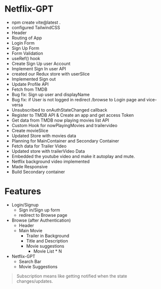 # Netflix-GPT
- npm create vite@latest .
- configured TailwindCSS
- Header
- Routing of App
- Login Form
- Sign Up Form
- Form Validation
- useRef() hook
- Create Sign Up user Account
- Implement Sign In user API
- created our Redux store with userSlice
- Implemented Sign out
- Update Profile API
- Fetch from TMDB
- Bug fix: Sign up user and displayName
- Bug fix: if User is not logged in redirect /browse to Login page and vice-versa
- Unsubscribed to onAuthStateChanged callback
- Register to TMDB API & Create an app and get access Token
- Get data from TMDB now playing movies list API
- Custom Hook for nowPlayingMovies and trailervideo
- Create movieSlice
- Updated Store with movies data
- Planning for MainContainer and Secondary Container
- Fetch data for Trailer Video
- Updated store with trailerVideo Data
- Embedded the youtube video and make it autoplay and mute.
- Netflix background video implemented
- Made Responsive
- Build Secondary container

# Features
- Login/Signup
    - Sign in/Sign up form
    - redirect to Browse page
- Browse (after Authentication)
    - Header
    - Main Movie
        - Trailer in Background
        - Title and Description
        - Movie suggestions
            - Movie List * N
- Netflix-GPT
    - Search Bar
    - Movie Suggestions



> Subscription means like getting notified when the state changes/updates.